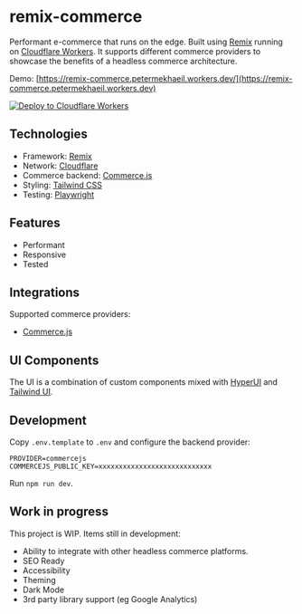 # remix-commerce

Performant e-commerce that runs on the edge. Built using [Remix](https://remix.run) running on [Cloudflare Workers](https://workers.cloudflare.com/). It supports different commerce providers to showcase the benefits of a headless commerce architecture.

Demo: [https://remix-commerce.petermekhaeil.workers.dev/](https://remix-commerce.petermekhaeil.workers.dev)

[![Deploy to Cloudflare Workers](https://deploy.workers.cloudflare.com/button)](https://deploy.workers.cloudflare.com/?url=https://github.com/petermekhaeil/remix-commerce])

## Technologies

- Framework: [Remix](https://remix.run)
- Network: [Cloudflare](https://www.cloudflare.com/en-gb/network/)
- Commerce backend: [Commerce.js](https://commercejs.com/)
- Styling: [Tailwind CSS](https://tailwindcss.com/)
- Testing: [Playwright](https://playwright.dev/)

## Features

- Performant
- Responsive
- Tested

## Integrations

Supported commerce providers:

- [Commerce.js](https://commercejs.com/)

## UI Components

The UI is a combination of custom components mixed with [HyperUI](https://www.hyperui.dev/) and [Tailwind UI](https://tailwindui.com/).

## Development

Copy `.env.template` to `.env` and configure the backend provider:

```
PROVIDER=commercejs
COMMERCEJS_PUBLIC_KEY=xxxxxxxxxxxxxxxxxxxxxxxxxxxx
```

Run `npm run dev`.

## Work in progress

This project is WIP. Items still in development:

- Ability to integrate with other headless commerce platforms.
- SEO Ready
- Accessibility
- Theming
- Dark Mode
- 3rd party library support (eg Google Analytics)
